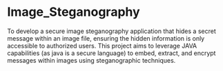 # Image_Steganography
To develop a secure image steganography application that hides a secret message within an image file, ensuring the hidden information is only accessible to authorized users. This project aims to leverage JAVA capabilities (as java is a secure language) to embed, extract, and encrypt messages within images using steganographic techniques.
